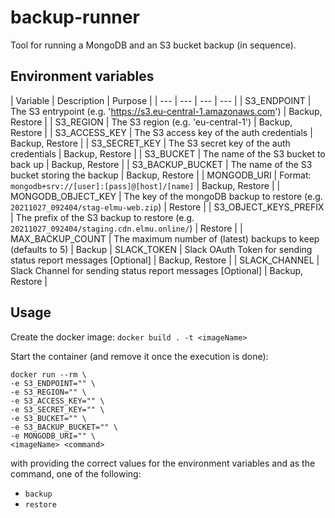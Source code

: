 # backup-runner

Tool for running a MongoDB and an S3 bucket backup (in sequence).

## Environment variables

| Variable | Description | Purpose |
| --- | --- | --- | --- |
| S3_ENDPOINT | The S3 entrypoint (e.g. 'https://s3.eu-central-1.amazonaws.com') | Backup, Restore |
| S3_REGION | The S3 region (e.g. 'eu-central-1') | Backup, Restore |
| S3_ACCESS_KEY | The S3 access key of the auth credentials | Backup, Restore |
| S3_SECRET_KEY | The S3 secret key of the auth credentials | Backup, Restore |
| S3_BUCKET | The name of the S3 bucket to back up | Backup, Restore |
| S3_BACKUP_BUCKET | The name of the S3 bucket storing the backup | Backup, Restore |
| MONGODB_URI | Format: `mongodb+srv://[user]:[pass]@[host]/[name]` | Backup, Restore |
| MONGODB_OBJECT_KEY | The key of the mongoDB backup to restore (e.g. `20211027_092404/stag-elmu-web.zip`) | Restore |
| S3_OBJECT_KEYS_PREFIX | The prefix of the S3 backup to restore (e.g. `20211027_092404/staging.cdn.elmu.online/`) | Restore |
| MAX_BACKUP_COUNT | The maximum number of (latest) backups to keep (defaults to 5) | Backup 
| SLACK_TOKEN | Slack OAuth Token for sending status report messages [Optional] | Backup, Restore |
| SLACK_CHANNEL | Slack Channel for sending status report messages [Optional] | Backup, Restore |

## Usage

Create the docker image:
`docker build . -t <imageName>`

Start the container (and remove it once the execution is done):
```
docker run --rm \
-e S3_ENDPOINT="" \
-e S3_REGION="" \
-e S3_ACCESS_KEY="" \
-e S3_SECRET_KEY="" \
-e S3_BUCKET="" \
-e S3_BACKUP_BUCKET="" \
-e MONGODB_URI="" \
<imageName> <command>
```
with providing the correct values for the environment variables and as the command, one of the following:
- `backup`
- `restore`
